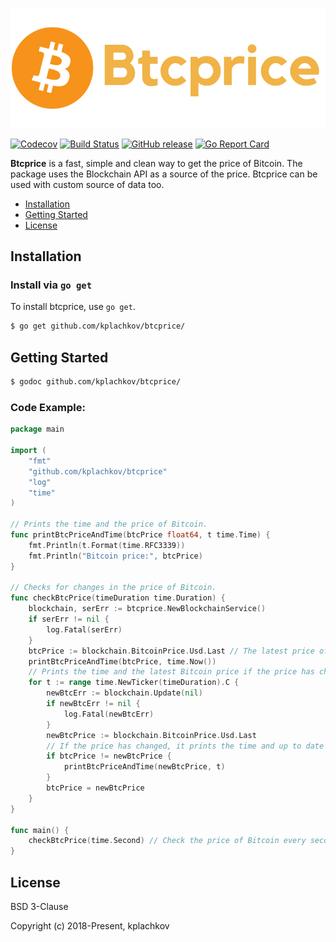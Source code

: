 <p align="center"><img src="image/Btcprice.png" alt="Btcprice"></p>

[![Codecov](https://img.shields.io/codecov/c/github/kplachkov/btcprice.svg?style=flat-square)](https://codecov.io/gh/kplachkov/btcprice)
[![Build Status](https://img.shields.io/travis/kplachkov/btcprice.svg?style=flat-square)](https://travis-ci.org/kplachkov/btcprice)
[![GitHub release](https://img.shields.io/github/release/kplachkov/btcprice.svg?style=flat-square)](https://github.com/kplachkov/btcprice/releases)
[![Go Report Card](https://goreportcard.com/badge/github.com/kplachkov/btcprice?style=flat-square)](https://goreportcard.com/report/github.com/kplachkov/btcprice)

**Btcprice** is a fast, simple and clean way to get the price of Bitcoin. The package uses the Blockchain API as a source of the price. Btcprice can be used with custom source of data too.

* [Installation](#installation)
* [Getting Started](#getting-started)
* [License](#license)


## Installation

### Install via `go get`

To install btcprice, use `go get`.

```bash
$ go get github.com/kplachkov/btcprice/
```

## Getting Started

```bash
$ godoc github.com/kplachkov/btcprice/
```

### Code Example:
```go
package main

import (
	"fmt"
	"github.com/kplachkov/btcprice"
	"log"
	"time"
)

// Prints the time and the price of Bitcoin.
func printBtcPriceAndTime(btcPrice float64, t time.Time) {
	fmt.Println(t.Format(time.RFC3339))
	fmt.Println("Bitcoin price:", btcPrice)
}

// Checks for changes in the price of Bitcoin.
func checkBtcPrice(timeDuration time.Duration) {
	blockchain, serErr := btcprice.NewBlockchainService()
	if serErr != nil {
		log.Fatal(serErr)
	}
	btcPrice := blockchain.BitcoinPrice.Usd.Last // The latest price of Bitcoin.
	printBtcPriceAndTime(btcPrice, time.Now())
	// Prints the time and the latest Bitcoin price if the price has changed.
	for t := range time.NewTicker(timeDuration).C {
		newBtcErr := blockchain.Update(nil)
		if newBtcErr != nil {
			log.Fatal(newBtcErr)
		}
		newBtcPrice := blockchain.BitcoinPrice.Usd.Last
		// If the price has changed, it prints the time and up to date price.
		if btcPrice != newBtcPrice {
			printBtcPriceAndTime(newBtcPrice, t)
		}
		btcPrice = newBtcPrice
	}
}

func main() {
	checkBtcPrice(time.Second) // Check the price of Bitcoin every second.
}

```

## License

BSD 3-Clause

Copyright (c) 2018-Present, kplachkov